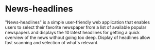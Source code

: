 # News-headlines
"News-headlines" is a simple user-friendly web application that enables users to select their favorite newspaper from a list of available popular newspapers and displays the 10 latest headlines for getting a quick overview of the news without going too deep. Display of headlines allow fast scanning and selection of what's relevant.
